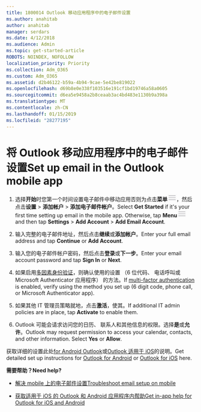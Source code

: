 ```yaml
---
title: 1800014 Outlook 移动应用程序中的电子邮件设置
ms.author: anahitab
author: anahitab
manager: serdars
ms.date: 4/12/2018
ms.audience: Admin
ms.topic: get-started-article
ROBOTS: NOINDEX, NOFOLLOW
localization_priority: Priority
ms.collection: Adm_O365
ms.custom: Adm_O365
ms.assetid: d2b46122-b59a-4b94-9cae-5e42be819022
ms.openlocfilehash: d69b8e0e338f103516e191cf1bd19746a58a0605
ms.sourcegitcommit: d6ea5e9458a2b8ceaab3ac4bd483e1130b9a398a
ms.translationtype: MT
ms.contentlocale: zh-CN
ms.lasthandoff: 01/15/2019
ms.locfileid: "28277195"
---
```

# <a name="set-up-email-in-the-outlook-mobile-app"></a><span data-ttu-id="d2d94-102">将 Outlook 移动应用程序中的电子邮件设置</span><span class="sxs-lookup"><span data-stu-id="d2d94-102">Set up email in the Outlook mobile app</span></span>

1. <span data-ttu-id="d2d94-p101">选择**开始**时您第一个时间设置电子邮件中移动应用否则为点击**菜单**![菜单按钮](media/265b9089-9630-42dd-a244-d9a412d8fe47.png)，然后点击**设置** \> **添加帐户** \> **添加电子邮件帐户**。</span><span class="sxs-lookup"><span data-stu-id="d2d94-p101">Select **Get Started** if it's your first time setting up email in the mobile app. Otherwise, tap **Menu**![The Menu button](media/265b9089-9630-42dd-a244-d9a412d8fe47.png) and then tap **Settings** \> **Add Account** \> **Add Email Account**.</span></span> 
    
2. <span data-ttu-id="d2d94-105">输入完整的电子邮件地址，然后点击**继续**或**添加帐户**。</span><span class="sxs-lookup"><span data-stu-id="d2d94-105">Enter your full email address and tap **Continue** or **Add Account**.</span></span>
    
3. <span data-ttu-id="d2d94-106">输入您的电子邮件帐户密码，然后点击**登录**或**下一步**。</span><span class="sxs-lookup"><span data-stu-id="d2d94-106">Enter your email account password and tap **Sign In** or **Next**.</span></span> 
    
4. <span data-ttu-id="d2d94-107">如果启用[多因素身份验证](https://support.office.com/article/8f0454b2-f51a-4d9c-bcde-2c48e41621c6.aspx)，则确认使用的设置 （6 位代码、 电话呼叫或 Microsoft Authenticator 应用程序） 的方法。</span><span class="sxs-lookup"><span data-stu-id="d2d94-107">If [multi-factor authentication](https://support.office.com/article/8f0454b2-f51a-4d9c-bcde-2c48e41621c6.aspx) is enabled, verify using the method you set up (6 digit code, phone call, or Microsoft Authenticator app).</span></span> 
    
5. <span data-ttu-id="d2d94-108">如果其他 IT 管理员策略就地，点击**激活**，使其。</span><span class="sxs-lookup"><span data-stu-id="d2d94-108">If additional IT admin policies are in place, tap **Activate** to enable them.</span></span> 
    
6. <span data-ttu-id="d2d94-p102">Outlook 可能会请求访问您的日历、 联系人和其他信息的权限。选择**是**或**允许**。</span><span class="sxs-lookup"><span data-stu-id="d2d94-p102">Outlook may request permission to access your calendar, contacts, and other information. Select **Yes** or **Allow**.</span></span> 
    
<span data-ttu-id="d2d94-111">获取详细的设置此处[for Android Outlook](https://support.office.com/article/886db551-8dfa-4fd5-b835-f8e532091872.aspx)或[Outlook 适用于 iOS](https://support.office.com/article/b2de2161-cc1d-49ef-9ef9-81acd1c8e234.aspx)的说明。</span><span class="sxs-lookup"><span data-stu-id="d2d94-111">Get detailed set up instructions for [Outlook for Android](https://support.office.com/article/886db551-8dfa-4fd5-b835-f8e532091872.aspx) or [Outlook for iOS](https://support.office.com/article/b2de2161-cc1d-49ef-9ef9-81acd1c8e234.aspx) here.</span></span> 
  
 <span data-ttu-id="d2d94-112">**需要帮助？**</span><span class="sxs-lookup"><span data-stu-id="d2d94-112">**Need help?**</span></span>
  
- [<span data-ttu-id="d2d94-113">解决 mobile 上的电子邮件设置</span><span class="sxs-lookup"><span data-stu-id="d2d94-113">Troubleshoot email setup on mobile</span></span>](https://support.office.com/article/a264ef01-9c88-48fb-9285-7017e4f31f02.aspx)
    
- [<span data-ttu-id="d2d94-114">获取适用于 iOS 的 Outlook 和 Android 应用程序内帮助</span><span class="sxs-lookup"><span data-stu-id="d2d94-114">Get in-app help for Outlook for iOS and Android</span></span>](https://support.office.com/article/218a22d1-9fa5-4889-b689-de1c63493243.aspx#ID0EAABAAA=Contact_Support)
    

